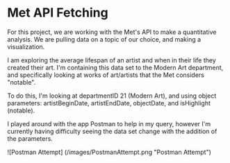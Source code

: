 # Met API Fetching

For this project, we are working with the Met's API to make a quantitative 
analysis. We are pulling data on a topic of our choice, and making a visualization.

I am exploring the average lifespan of an artist and when in their life they
created their art. I'm containing this data set to the Modern Art department, 
and specifically looking at works of art/artists that the Met considers "notable".

To do this, I'm looking at departmentID 21 (Modern Art), and using object parameters:
artistBeginDate, artistEndDate, objectDate, and isHighlight (notable). 

I played around with the app Postman to help in my query, however I'm currently
having difficulty seeing the data set change with the addition of the parameters.

![Postman Attempt] (/images/PostmanAttempt.png "Postman Attempt")